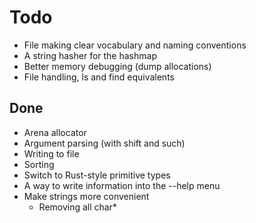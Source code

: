 # Todo
- File making clear vocabulary and naming conventions
- A string hasher for the hashmap
- Better memory debugging (dump allocations)
- File handling, ls and find equivalents

## Done
- Arena allocator
- Argument parsing (with shift and such)
- Writing to file
- Sorting
- Switch to Rust-style primitive types
- A way to write information into the --help menu
- Make strings more convenient
  - Removing all char*
